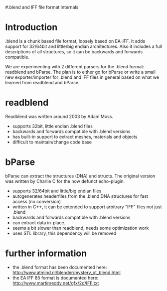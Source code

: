 #.blend and IFF file format internals

# Introduction #

.blend is a chunk based file format, loosely based on EA-IFF. It adds support for 32/64bit and little/big endian architectures. Also it includes a full descriptions of all structures, so it can be backwards and forwards compatible.

We are experimenting with 2 different parsers for the .blend format: readblend and bParse. The plan is to either go for bParse or write a small new exporter/importer for .blend and IFF files in general based on what we learned from readblend and bParse.

# readblend #

Readblend was written around 2003 by Adam Moss.

  * supports 32bit, little endian .blend files
  * backwards and forwards compatible with .blend versions
  * has built-in support to extract meshes, materials and objects
  * difficult to maintain/change code base

# bParse #

bParse can extract the structures (DNA) and structs. The original version was written by Charlie C for the now defunct echo-plugin.

  * supports 32/64bit and little/big endian files
  * autogenerates headerfiles from the .blend DNA structures for fast access (no conversion)
  * written in C++, it can be extended to support arbitrary "IFF" files not just .blend
  * backwards and forwards compatible with .blend versions
  * can extract data in-place.
  * seems a bit slower than readblend, needs some optimization work
  * uses STL library, this dependency will be removed

# further information #

  * the .blend format has been documented here:
http://www.atmind.nl/blender/mystery_ot_blend.html
  * the EA IFF 85 format is documented here:
http://www.martinreddy.net/gfx/2d/IFF.txt